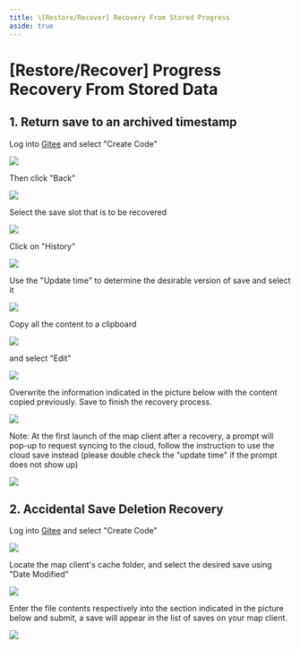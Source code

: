 ```yaml
---
title: \[Restore/Recover] Recovery From Stored Progress
aside: true
---
```


# [Restore/Recover] Progress Recovery From Stored Data

## 1. Return save to an archived timestamp

Log into [Gitee](https://gitee.com/) and select "Create Code"

![](/imgs/en/manual/restore-recover/1.png)

Then click "Back"

![](/imgs/en/manual/restore-recover/2.png)

Select the save slot that is to be recovered

![](/imgs/en/manual/restore-recover/3.png)

Click on "History"

![](/imgs/en/manual/restore-recover/4.png)

Use the "Update time" to determine the desirable version of save and select it

![](/imgs/en/manual/restore-recover/5.png)

Copy all the content to a clipboard

![](/imgs/en/manual/restore-recover/6.png)

and select "Edit"

![](/imgs/en/manual/restore-recover/7.png)

Overwrite the information indicated in the picture below with the content copied previously. Save to finish the recovery process.

![](/imgs/en/manual/restore-recover/8.png)

Note: At the first launch of the map client after a recovery, a prompt will pop-up to request syncing to the cloud, follow the instruction to use the cloud save instead
(please double check the "update time" if the prompt does not show up)

![](/imgs/en/manual/restore-recover/9.png)

## 2. Accidental Save Deletion Recovery

Log into [Gitee](https://gitee.com/) and select "Create Code"

![](/imgs/en/manual/restore-recover/10.png)

Locate the map client's cache folder, and select the desired save using "Date Modified"

![](/imgs/en/manual/restore-recover/11.png)

Enter the file contents respectively into the section indicated in the picture below and submit, a save will appear in the list of saves on your map client.

![](/public/imgs/en/manual/restore-recover/12.png)
